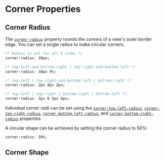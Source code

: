 # Corner Properties

## Corner Radius

The [`corner-radius`](https://docs.vizia.dev/vizia/modifiers/trait.StyleModifiers.html#method.corner_radius) property rounds the corners of a view's outer border edge. You can set a single radius to make circular corners.

```css
/* Radius is set for all 4 sides */
corner-radius: 10px;

/* top-left-and-bottom-right | top-right-and-bottom-left */
corner-radius: 10px 5%;

/* top-left | top-right-and-bottom-left | bottom-right */
corner-radius: 2px 4px 2px;

/* top-left | top-right | bottom-right | bottom-left */
corner-radius: 1px 0 3px 4px;
```

Individual corner radii can be set using the [`corner-top-left-radius`](https://docs.vizia.dev/vizia/modifiers/trait.StyleModifiers.html#method.corner_top_left_radius), [`corner-top-right-radius`](https://docs.vizia.dev/vizia/modifiers/trait.StyleModifiers.html#method.corner_top_right_radius), [`corner-bottom-left-radius`](https://docs.vizia.dev/vizia/modifiers/trait.StyleModifiers.html#method.corner_bottom_left_radius), and [`corner-bottom-right-radius`](https://docs.vizia.dev/vizia/modifiers/trait.StyleModifiers.html#method.corner_bottom_right_radius) properties.

A circular shape can be achieved by setting the corner radius to 50%:

```css
corner-radius: 50%;
```

## Corner Shape

